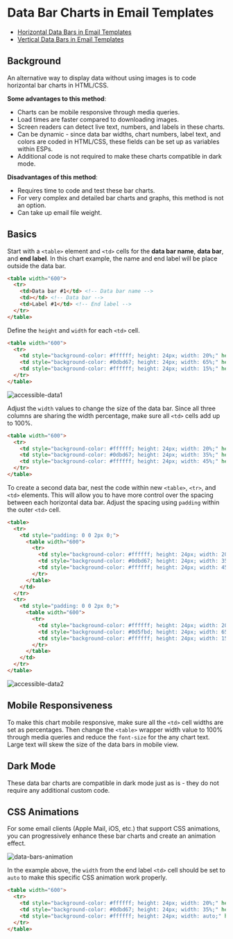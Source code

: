 # Data Bar Charts in Email Templates

* [Horizontal Data Bars in Email Templates](https://github.com/bdjang/horizontal-bars-email-templates)
* [Vertical Data Bars in Email Templates](https://github.com/bdjang/vertical-bars-email-templates)

## Background
An alternative way to display data without using images is to code horizontal bar charts in HTML/CSS.

**Some advantages to this method**:
* Charts can be mobile responsive through media queries.
* Load times are faster compared to downloading images.
* Screen readers can detect live text, numbers, and labels in these charts.
* Can be dynamic - since data bar widths, chart numbers, label text, and colors are coded in HTML/CSS, these fields can be set up as variables within ESPs.
* Additional code is not required to make these charts compatible in dark mode.

**Disadvantages of this method**:
* Requires time to code and test these bar charts.
* For very complex and detailed bar charts and graphs, this method is not an option.
* Can take up email file weight.

## Basics

Start with a `<table>` element and `<td>` cells for the **data bar name**, **data bar**, and **end label**. In this chart example, the name and end label will be place outside the data bar.

```html
<table width="600">
  <tr>
    <td>Data bar #1</td> <!-- Data bar name -->
    <td></td> <!-- Data bar -->
    <td>Label #1</td> <!-- End label -->
  </tr>
</table>
```

Define the `height` and `width` for each `<td>` cell.

```html
<table width="600">
  <tr>
    <td style="background-color: #ffffff; height: 24px; width: 20%;" height="24" width="20%">Data bar #1</td>
    <td style="background-color: #0dbd67; height: 24px; width: 65%;" height="24" width="65%"></td>
    <td style="background-color: #ffffff; height: 24px; width: 15%;" height="24" width="15%">Label #1</td>
  </tr>
</table>
```

![accessible-data1](https://user-images.githubusercontent.com/6575035/163897218-beb5f43c-50f9-4d1e-92b8-82ffa5e10beb.png)

Adjust the `width` values to change the size of the data bar. Since all three columns are sharing the width percentage, make sure all `<td>` cells add up to 100%.

```html
<table width="600">
  <tr>
    <td style="background-color: #ffffff; height: 24px; width: 20%;" height="24" width="20%">Data bar #1</td>
    <td style="background-color: #0dbd67; height: 24px; width: 35%;" height="24" width="35%"></td> <!-- The data bar width was reduced from 65% to 35%. The difference is added to the `<td>` cell below. -->
    <td style="background-color: #ffffff; height: 24px; width: 45%;" height="24" width="45%">Label #1</td>
  </tr>
</table>
```

To create a second data bar, nest the code within new `<table>`, `<tr>`, and `<td>` elements. This will allow you to have more control over the spacing between each horizontal data bar. Adjust the spacing using `padding` within the outer `<td>` cell.

```html
<table>
  <tr>
    <td style="padding: 0 0 2px 0;">
      <table width="600">
        <tr>
          <td style="background-color: #ffffff; height: 24px; width: 20%;" height="24" width="20%">Data bar #1</td>
          <td style="background-color: #0dbd67; height: 24px; width: 35%;" height="24" width="35%"></td>
          <td style="background-color: #ffffff; height: 24px; width: 45%;" height="24" width="45%">Label #1</td>
        </tr>
      </table>
    </td>
  </tr>
  <tr>
    <td style="padding: 0 0 2px 0;">
      <table width="600">
        <tr>
          <td style="background-color: #ffffff; height: 24px; width: 20%;" height="24" width="20%">Data bar #2</td>
          <td style="background-color: #0d5fbd; height: 24px; width: 65%;" height="24" width="65%"></td>
          <td style="background-color: #ffffff; height: 24px; width: 15%;" height="24" width="15%">Label #2</td>
        </tr>
      </table>
    </td>
  </tr>
</table>
```

![accessible-data2](https://user-images.githubusercontent.com/6575035/163897313-4fa95403-3ad9-4c1a-982e-e11b32fc472c.png)

## Mobile Responsiveness

To make this chart mobile responsive, make sure all the `<td>` cell widths are set as percentages. Then change the `<table>` wrapper width value to 100% through media queries and reduce the `font-size` for the any chart text. Large text will skew the size of the data bars in mobile view.

## Dark Mode

These data bar charts are compatible in dark mode just as is - they do not require any additional custom code.

## CSS Animations

For some email clients (Apple Mail, iOS, etc.) that support CSS animations, you can progressively enhance these bar charts and create an animation effect.

![data-bars-animation](https://user-images.githubusercontent.com/6575035/168453112-75657367-f140-49c9-86bd-a4976bbd8ccb.gif)

In the example above, the `width` from the end label `<td>` cell should be set to `auto` to make this specific CSS animation work properly.

```html
<table width="600">
  <tr>
    <td style="background-color: #ffffff; height: 24px; width: 20%;" height="24" width="20%">Data bar #1</td>
    <td style="background-color: #0dbd67; height: 24px; width: 35%;" height="24" width="35%"></td>
    <td style="background-color: #ffffff; height: 24px; width: auto;" height="24" width="auto">Label #1</td> <!-- End label width set to "auto" -->
  </tr>
</table>
```